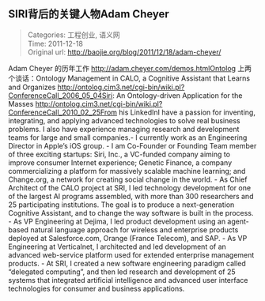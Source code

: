 SIRI背后的关键人物Adam Cheyer
---
    
> Categories: 工程创业, 语义网  
> Time: 2011-12-18  
> Original url: <http://baojie.org/blog/2011/12/18/adam-cheyer/>
    
Adam Cheyer 的历年工作 http://adam.cheyer.com/demos.htmlOntolog 上两个谈话：Ontology Management in CALO, a Cognitive Assistant that Learns and Organizes http://ontolog.cim3.net/cgi-bin/wiki.pl?ConferenceCall_2006_05_04Siri: An Ontology-driven Application for the Masses http://ontolog.cim3.net/cgi-bin/wiki.pl?ConferenceCall_2010_02_25From his LinkedInI have a passion for inventing, integrating, and applying advanced technologies to solve real business problems. I also have experience managing research and development teams for large and small companies.- I currently work as an Engineering Director in Apple’s iOS group. - I am Co-Founder or Founding Team member of three exciting startups: Siri, Inc., a VC-funded company aiming to improve consumer Internet experience; Genetic Finance, a company commercializing a platform for massively scalable machine learning; and Change.org, a network for creating social change in the world. - As Chief Architect of the CALO project at SRI, I led technology development for one of the largest AI programs assembled, with more than 300 researchers and 25 participating institutions. The goal is to produce a next-generation Cognitive Assistant, and to change the way software is built in the process. - As VP Engineering at Dejima, I led product development using an agent-based natural language approach for wireless and enterprise products deployed at Salesforce.com, Orange (France Telecom), and SAP. - As VP Engineering at Verticalnet, I architected and led development of an advanced web-service platform used for extended enterprise management products. - At SRI, I created a new software engineering paradigm called “delegated computing”, and then led research and development of 25 systems that integrated artificial intelligence and advanced user interface technologies for consumer and business applications.     
    